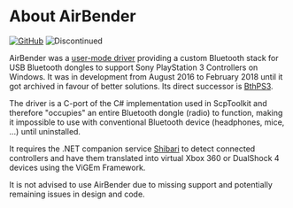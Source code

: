 # About AirBender

[![GitHub](https://img.shields.io/badge/GitHub-yellowgreen?logo=github)](https://github.com/nefarius/AirBender) ![Discontinued](https://img.shields.io/badge/Project%20discontinued-critical)

AirBender was a [user-mode driver](https://docs.microsoft.com/en-us/windows-hardware/drivers/wdf/getting-started-with-umdf-version-2) providing a custom Bluetooth stack for USB Bluetooth dongles to support Sony PlayStation 3 Controllers on Windows. It was in development from August 2016 to February 2018 until it got archived in favour of better solutions. Its direct successor is [BthPS3](../BthPS3/index.md).

The driver is a C-port of the C# implementation used in ScpToolkit and therefore "occupies" an entire Bluetooth dongle (radio) to function, making it impossible to use with conventional Bluetooth device (headphones, mice, ...) until uninstalled.

It requires the .NET companion service [Shibari](https://github.com/ViGEm/Shibari) to detect connected controllers and have them translated into virtual Xbox 360 or DualShock 4 devices using the ViGEm Framework.

It is not advised to use AirBender due to missing support and potentially remaining issues in design and code.
